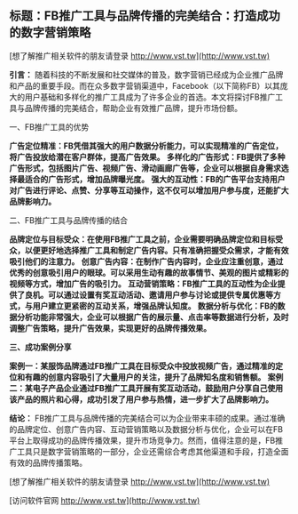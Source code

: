 ## **标题：FB推广工具与品牌传播的完美结合：打造成功的数字营销策略**

[想了解推广相关软件的朋友请登录 http://www.vst.tw](http://www.vst.tw)

**引言：**
随着科技的不断发展和社交媒体的普及，数字营销已经成为企业推广品牌和产品的重要手段。而在众多数字营销渠道中，Facebook（以下简称FB）以其庞大的用户基础和多样化的推广工具成为了许多企业的首选。本文将探讨FB推广工具与品牌传播的完美结合，帮助企业有效推广品牌，提升市场份额。

一、FB推广工具的优势

**广告定位精准：FB凭借其强大的用户数据分析能力，可以实现精准的广告定位，将广告投放给潜在客户群体，提高广告效果。**
**多样化的广告形式：FB提供了多种广告形式，包括图片广告、视频广告、滑动画廊广告等，企业可以根据自身需求选择最适合的广告形式，增加品牌曝光度。**
**强大的互动性：FB的广告平台支持用户对广告进行评论、点赞、分享等互动操作，这不仅可以增加用户参与度，还能扩大品牌影响力。**

二、FB推广工具与品牌传播的结合

**品牌定位与目标受众：在使用FB推广工具之前，企业需要明确品牌定位和目标受众，以便更好地选择推广工具和制定广告内容。只有准确把握受众需求，才能有效吸引他们的注意力。**
**创意广告内容：在制作广告内容时，企业应注重创意，通过优秀的创意吸引用户的眼球。可以采用生动有趣的故事情节、美观的图片或精彩的视频等方式，增加广告的吸引力。**
**互动营销策略：FB推广工具的互动性为企业提供了良机。可以通过设置有奖互动活动、邀请用户参与讨论或提供专属优惠等方式，与用户建立更紧密的互动关系，增强品牌认知度。**
**数据分析与优化：FB的数据分析功能非常强大，企业可以根据广告的展示量、点击率等数据进行分析，及时调整广告策略，提升广告效果，实现更好的品牌传播效果。**

**三、成功案例分享**

**案例一：某服饰品牌通过FB推广工具在目标受众中投放视频广告，通过精准的定位和有趣的创意内容吸引了大量用户的关注，提升了品牌知名度和销售额。**
**案例二：某电子产品企业通过FB推广工具开展有奖互动活动，鼓励用户分享自己使用该产品的照片和心得，成功引发了用户参与热情，进一步扩大了品牌影响力。**

**结论：**
FB推广工具与品牌传播的完美结合可以为企业带来丰硕的成果。通过准确的品牌定位、创意广告内容、互动营销策略以及数据分析与优化，企业可以在FB平台上取得成功的品牌传播效果，提升市场竞争力。然而，值得注意的是，FB推广工具只是数字营销策略的一部分，企业还需综合考虑其他渠道和手段，打造全面有效的品牌传播策略。

[想了解推广相关软件的朋友请登录 http://www.vst.tw](http://www.vst.tw)


[访问软件官网 http://www.vst.tw](http://www.vst.tw)
